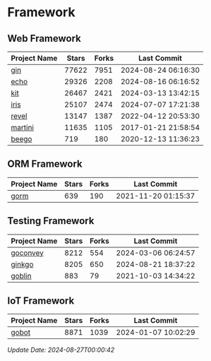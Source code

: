 # Framework

## Web Framework
| Project Name | Stars | Forks | Last Commit |
| ------------ | ----- | ----- | ----------- |
| [gin](https://github.com/gin-gonic/gin) | 77622 | 7951 | 2024-08-24 06:16:30 |
| [echo](https://github.com/labstack/echo) | 29326 | 2208 | 2024-08-16 06:16:52 |
| [kit](https://github.com/go-kit/kit) | 26467 | 2421 | 2024-03-13 13:42:15 |
| [iris](https://github.com/kataras/iris) | 25107 | 2474 | 2024-07-07 17:21:38 |
| [revel](https://github.com/revel/revel) | 13147 | 1387 | 2022-04-12 20:53:30 |
| [martini](https://github.com/go-martini/martini) | 11635 | 1105 | 2017-01-21 21:58:54 |
| [beego](https://github.com/astaxie/beego) | 719 | 180 | 2020-12-13 11:36:23 |

## ORM Framework
| Project Name | Stars | Forks | Last Commit |
| ------------ | ----- | ----- | ----------- |
| [gorm](https://github.com/jinzhu/gorm) | 639 | 190 | 2021-11-20 01:15:37 |

## Testing Framework
| Project Name | Stars | Forks | Last Commit |
| ------------ | ----- | ----- | ----------- |
| [goconvey](https://github.com/smartystreets/goconvey) | 8212 | 554 | 2024-03-06 06:24:57 |
| [ginkgo](https://github.com/onsi/ginkgo) | 8205 | 650 | 2024-08-21 18:37:22 |
| [goblin](https://github.com/franela/goblin) | 883 | 79 | 2021-10-03 14:34:22 |

## IoT Framework
| Project Name | Stars | Forks | Last Commit |
| ------------ | ----- | ----- | ----------- |
| [gobot](https://github.com/hybridgroup/gobot) | 8871 | 1039 | 2024-01-07 10:02:29 |

*Update Date: 2024-08-27T00:00:42*